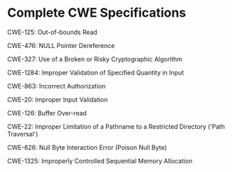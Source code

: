 

# Complete CWE Specifications

CWE-125: Out-of-bounds Read

CWE-476: NULL Pointer Dereference

CWE-327: Use of a Broken or Risky Cryptographic Algorithm

CWE-1284: Improper Validation of Specified Quantity in Input

CWE-863: Incorrect Authorization

CWE-20: Improper Input Validation

CWE-126: Buffer Over-read

CWE-22: Improper Limitation of a Pathname to a Restricted Directory ('Path Traversal')

CWE-626: Null Byte Interaction Error (Poison Null Byte)

CWE-1325: Improperly Controlled Sequential Memory Allocation